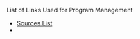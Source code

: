 List of Links Used for Program Management 

- [Sources List](https://docs.google.com/spreadsheets/d/1AjOzrZEpl_MP4xckCLsgrt0-oYhw1AnE_FePHTRBcAM/edit?gid=0#gid=0)
- 
